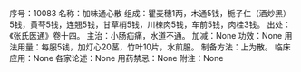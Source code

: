 序号：10083
名称：加味通心散
组成：瞿麦穗1两，木通5钱，栀子仁（酒炒黑）5钱，黄芩5钱，连翘5钱，甘草梢5钱，川楝肉5钱，车前5钱，肉桂3钱。
出处：《张氏医通》卷十四。
主治：小肠疝痛，水道不通。
加减：None
功效：None
用法用量：每服5钱，加灯心20茎，竹叶10片，水煎服。
制备方法：上为散。
临床应用：None
各家论述：None
用药禁忌：None
附注：None
